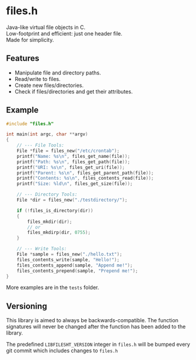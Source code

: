# files.h

Java-like virtual file objects in C.  
Low-footprint and efficient: just one header file.  
Made for simplicity.

## Features

- Manipulate file and directory paths.
- Read/write to files.
- Create new files/directories.
- Check if files/directories and get their attributes.

## Example

```c
#include "files.h"

int main(int argc, char **argv)
{
    // --- File Tools:
    File *file = files_new("/etc/crontab");
    printf("Name: %s\n", files_get_name(file));
    printf("Path: %s\n", files_get_path(file));
    printf("URI: %s\n", files_get_uri(file));
    printf("Parent: %s\n", files_get_parent_path(file));
    printf("Contents: %s\n", files_contents_read(file));
    printf("Size: %ld\n", files_get_size(file));

    // --- Directory Tools:
    File *dir = files_new("./testdirectory/");

    if (!files_is_directory(dir))
    {
        files_mkdir(dir);
        // or
        files_mkdirp(dir, 0755);
    }

    // --- Write Tools:
    File *sample = files_new("./hello.txt");
    files_contents_write(sample, "Hello!");
    files_contents_append(sample, "Append me!");
    files_contents_prepend(sample, "Prepend me!");
}
```

More examples are in the `tests` folder.

## Versioning

This library is aimed to always be backwards-compatible.
The function signatures will never be changed after the
function has been added to the library.

The predefined `LIBFILESHT_VERSION` integer in `files.h`
will be bumped every git commit which includes changes to
`files.h`